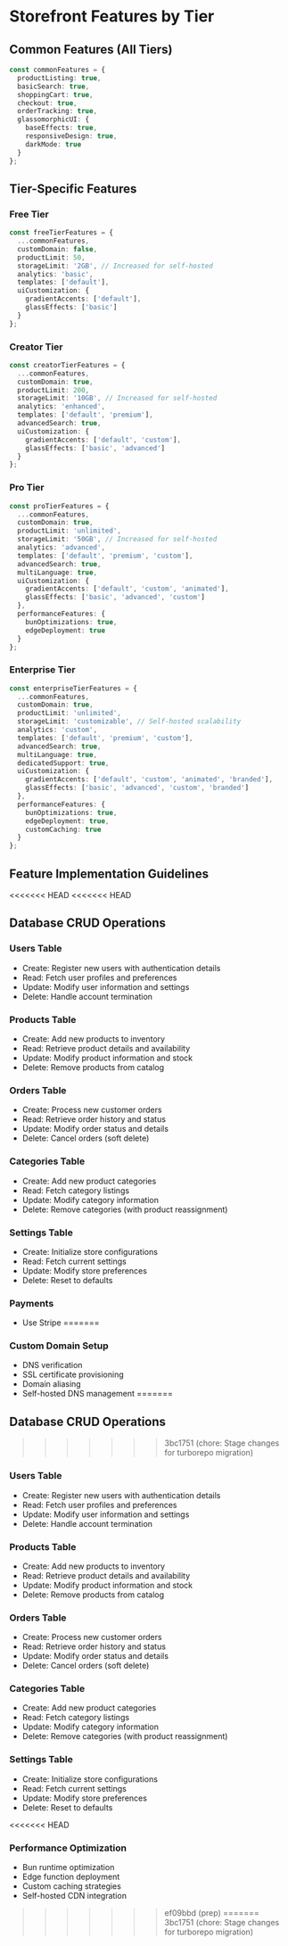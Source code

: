 # Storefront Features by Tier

## Common Features (All Tiers)
```typescript
const commonFeatures = {
  productListing: true,
  basicSearch: true,
  shoppingCart: true,
  checkout: true,
  orderTracking: true,
  glassomorphicUI: {
    baseEffects: true,
    responsiveDesign: true,
    darkMode: true
  }
};
```

## Tier-Specific Features

### Free Tier
```typescript
const freeTierFeatures = {
  ...commonFeatures,
  customDomain: false,
  productLimit: 50,
  storageLimit: '2GB', // Increased for self-hosted
  analytics: 'basic',
  templates: ['default'],
  uiCustomization: {
    gradientAccents: ['default'],
    glassEffects: ['basic']
  }
};
```

### Creator Tier
```typescript
const creatorTierFeatures = {
  ...commonFeatures,
  customDomain: true,
  productLimit: 200,
  storageLimit: '10GB', // Increased for self-hosted
  analytics: 'enhanced',
  templates: ['default', 'premium'],
  advancedSearch: true,
  uiCustomization: {
    gradientAccents: ['default', 'custom'],
    glassEffects: ['basic', 'advanced']
  }
};
```

### Pro Tier
```typescript
const proTierFeatures = {
  ...commonFeatures,
  customDomain: true,
  productLimit: 'unlimited',
  storageLimit: '50GB', // Increased for self-hosted
  analytics: 'advanced',
  templates: ['default', 'premium', 'custom'],
  advancedSearch: true,
  multiLanguage: true,
  uiCustomization: {
    gradientAccents: ['default', 'custom', 'animated'],
    glassEffects: ['basic', 'advanced', 'custom']
  },
  performanceFeatures: {
    bunOptimizations: true,
    edgeDeployment: true
  }
};
```

### Enterprise Tier
```typescript
const enterpriseTierFeatures = {
  ...commonFeatures,
  customDomain: true,
  productLimit: 'unlimited',
  storageLimit: 'customizable', // Self-hosted scalability
  analytics: 'custom',
  templates: ['default', 'premium', 'custom'],
  advancedSearch: true,
  multiLanguage: true,
  dedicatedSupport: true,
  uiCustomization: {
    gradientAccents: ['default', 'custom', 'animated', 'branded'],
    glassEffects: ['basic', 'advanced', 'custom', 'branded']
  },
  performanceFeatures: {
    bunOptimizations: true,
    edgeDeployment: true,
    customCaching: true
  }
};
```

## Feature Implementation Guidelines

<<<<<<< HEAD
<<<<<<< HEAD
## Database CRUD Operations

### Users Table

- Create: Register new users with authentication details
- Read: Fetch user profiles and preferences
- Update: Modify user information and settings
- Delete: Handle account termination

### Products Table

- Create: Add new products to inventory
- Read: Retrieve product details and availability
- Update: Modify product information and stock
- Delete: Remove products from catalog

### Orders Table

- Create: Process new customer orders
- Read: Retrieve order history and status
- Update: Modify order status and details
- Delete: Cancel orders (soft delete)

### Categories Table

- Create: Add new product categories
- Read: Fetch category listings
- Update: Modify category information
- Delete: Remove categories (with product reassignment)

### Settings Table

- Create: Initialize store configurations
- Read: Fetch current settings
- Update: Modify store preferences
- Delete: Reset to defaults

### Payments

- Use Stripe
=======
### Custom Domain Setup
- DNS verification
- SSL certificate provisioning
- Domain aliasing
- Self-hosted DNS management
=======
## Database CRUD Operations
>>>>>>> 3bc1751 (chore: Stage changes for turborepo migration)

### Users Table

- Create: Register new users with authentication details
- Read: Fetch user profiles and preferences
- Update: Modify user information and settings
- Delete: Handle account termination

### Products Table

- Create: Add new products to inventory
- Read: Retrieve product details and availability
- Update: Modify product information and stock
- Delete: Remove products from catalog

### Orders Table

- Create: Process new customer orders
- Read: Retrieve order history and status
- Update: Modify order status and details
- Delete: Cancel orders (soft delete)

### Categories Table

- Create: Add new product categories
- Read: Fetch category listings
- Update: Modify category information
- Delete: Remove categories (with product reassignment)

### Settings Table

- Create: Initialize store configurations
- Read: Fetch current settings
- Update: Modify store preferences
- Delete: Reset to defaults


<<<<<<< HEAD
### Performance Optimization
- Bun runtime optimization
- Edge function deployment
- Custom caching strategies
- Self-hosted CDN integration
>>>>>>> ef09bbd (prep)
=======
>>>>>>> 3bc1751 (chore: Stage changes for turborepo migration)
